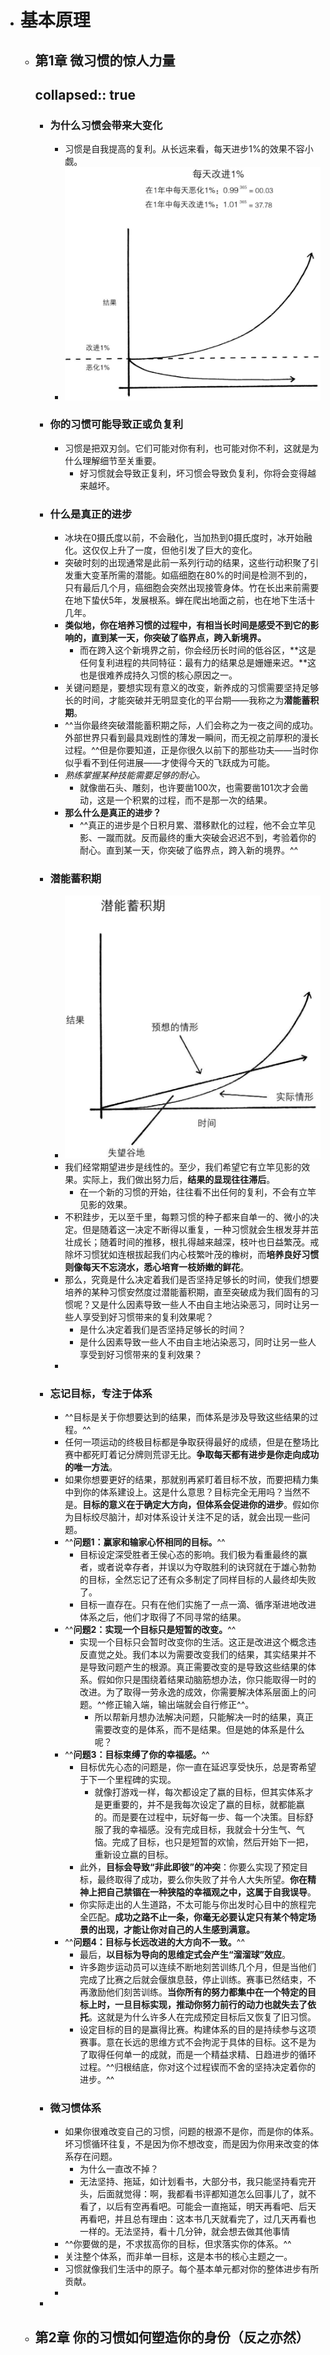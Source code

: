 - # 基本原理
	- ## 第1章 微习惯的惊人力量
	  collapsed:: true
		-
		- ### 为什么习惯会带来大变化
			- 习惯是自我提高的复利。从长远来看，每天进步1%的效果不容小觑。
			- ![image.png](../assets/image_1651233285977_0.png)
		- ### 你的习惯可能导致正或负复利
			- 习惯是把双刃剑。它们可能对你有利，也可能对你不利，这就是为什么理解细节至关重要。
				- 好习惯就会导致正复利，坏习惯会导致负复利，你将会变得越来越坏。
		- ### 什么是真正的进步
			- 冰块在0摄氏度以前，不会融化，当加热到0摄氏度时，冰开始融化。这仅仅上升了一度，但他引发了巨大的变化。
			- 突破时刻的出现通常是此前一系列行动的结果，这些行动积聚了引发重大变革所需的潜能。如癌细胞在80%的时间是检测不到的，只有最后几个月，癌细胞会突然出现接管身体。竹在长出来前需要在地下蛰伏5年，发展根系。蝉在爬出地面之前，也在地下生活十几年。
			- **类似地，你在培养习惯的过程中，有相当长时间是感受不到它的影响的，直到某一天，你突破了临界点，跨入新境界。**
				- 而在跨入这个新境界之前，你会经历长时间的低谷区，**这是任何复利进程的共同特征：最有力的结果总是姗姗来迟。**这也是很难养成持久习惯的核心原因之一。
			- 关键问题是，要想实现有意义的改变，新养成的习惯需要坚持足够长的时间，才能突破并无明显变化的平台期——我称之为**潜能蓄积期**。
			- ^^当你最终突破潜能蓄积期之际，人们会称之为一夜之间的成功。外部世界只看到最具戏剧性的薄发一瞬间，而无视之前厚积的漫长过程。^^但是你要知道，正是你很久以前下的那些功夫——当时你似乎看不到任何进展——才使得今天的飞跃成为可能。
			- _熟练掌握某种技能需要足够的耐心。_
				- 就像凿石头、雕刻，也许要凿100次，也需要凿101次才会凿动，这是一个积累的过程，而不是那一次的结果。
			- **那么什么是真正的进步？**
				- ^^真正的进步是个日积月累、潜移默化的过程，他不会立竿见影、一蹴而就。反而最终的重大突破会迟迟不到，考验着你的耐心。直到某一天，你突破了临界点，跨入新的境界。^^
		- ### 潜能蓄积期
			- ![image.png](../assets/image_1651231386631_0.png)
			- 我们经常期望进步是线性的。至少，我们希望它有立竿见影的效果。实际上，我们做出努力后，**结果的显现往往滞后**。
				- 在一个新的习惯的开始，往往看不出任何的复利，不会有立竿见影的效果。
			- 不积跬步，无以至千里，每颗习惯的种子都来自单一的、微小的决定。但是随着这一决定不断得以重复，一种习惯就会生根发芽并茁壮成长；随着时间的推移，根扎得越来越深，枝叶也日益繁茂。戒除坏习惯犹如连根拔起我们内心枝繁叶茂的橡树，而**培养良好习惯则像每天不忘浇水，悉心培育一枝娇嫩的鲜花**。
			- 那么，究竟是什么决定着我们是否坚持足够长的时间，使我们想要培养的某种习惯安然度过潜能蓄积期，直至突破成为我们固有的习惯呢？又是什么因素导致一些人不由自主地沾染恶习，同时让另一些人享受到好习惯带来的复利效果呢？
				- 是什么决定着我们是否坚持足够长的时间？
				- 是什么因素导致一些人不由自主地沾染恶习，同时让另一些人享受到好习惯带来的复利效果？
			-
		- ### 忘记目标，专注于体系
			- ^^目标是关于你想要达到的结果，而体系是涉及导致这些结果的过程。^^
			- 任何一项运动的终极目标都是争取获得最好的成绩，但是在整场比赛中都死盯着记分牌则荒谬无比。**争取每天都有进步是你走向成功的唯一方法**。
			- 如果你想要更好的结果，那就别再紧盯着目标不放，而要把精力集中到你的体系建设上。这是什么意思？目标完全无用吗？当然不是。**目标的意义在于确定大方向，但体系会促进你的进步**。假如你为目标绞尽脑汁，却对体系设计关注不足的话，就会出现一些问题。
			- ^^**问题1：赢家和输家心怀相同的目标。**^^
				- 目标设定深受胜者王侯心态的影响。我们极为看重最终的赢者，或者说幸存者，并误以为夺取胜利的诀窍就在于雄心勃勃的目标，全然忘记了还有众多制定了同样目标的人最终却失败了。
				- 目标一直存在。只有在他们实施了一点一滴、循序渐进地改进体系之后，他们才取得了不同寻常的结果。
			- ^^**问题2：实现一个目标只是短暂的改变。**^^
				- 实现一个目标只会暂时改变你的生活。这正是改进这个概念违反直觉之处。我们本以为需要改变我们的结果，其实结果并不是导致问题产生的根源。真正需要改变的是导致这些结果的体系。假如你只是围绕着结果动脑筋想办法，你只能取得一时的改进。为了取得一劳永逸的成效，你需要解决体系层面上的问题。^^修正输入端，输出端就会自行修正^^。
					- 所以帮新月想办法解决问题，只能解决一时的结果，真正需要改变的是体系，而不是结果。但是她的体系是什么呢？
			- ^^**问题3：目标束缚了你的幸福感。**^^
				- 目标优先心态的问题是，你一直在延迟享受快乐，总是寄希望于下一个里程碑的实现。
					- 就像打游戏一样，每次都设定了嬴的目标，但其实体系才是更重要的，并不是我每次设定了嬴的目标，就都能嬴的。而是要在过程中，玩好每一步、每一个决策。目标舒服了我的幸福感。没有完成目标，我就会十分生气、气恼。完成了目标，也只是短暂的欢愉，然后开始下一把，重新设立嬴的目标。
				- 此外，**目标会导致“非此即彼”的冲突**：你要么实现了预定目标，最终取得了成功，要么你失败了并令人大失所望。**你在精神上把自己禁锢在一种狭隘的幸福观之中，这属于自我误导**。
				- 你实际走出的人生道路，不太可能与你出发时心目中的旅程完全匹配。**成功之路不止一条，你毫无必要认定只有某个特定场景的出现，才能让你对自己的人生感到满意。**
			- ^^**问题4：目标与长远改进的大方向不一致。**^^
				- 最后，**以目标为导向的思维定式会产生“溜溜球”效应**。
				- 许多跑步运动员可以连续不断地刻苦训练几个月，但是当他们完成了比赛之后就会偃旗息鼓，停止训练。赛事已然结束，不再激励他们刻苦训练。**当你所有的努力都集中在一个特定的目标上时，一旦目标实现，推动你努力前行的动力也就失去了依托**。这就是为什么许多人在完成预定目标后又恢复了旧习惯。
				- 设定目标的目的是赢得比赛。构建体系的目的是持续参与这项赛事。意在长远的思维方式不会拘泥于具体的目标。这不是为了取得任何单一的成就，而是一个精益求精、日趋进步的循环过程。^^归根结底，你对这个过程锲而不舍的坚持决定着你的进步。^^
		- ### 微习惯体系
			- 如果你很难改变自己的习惯，问题的根源不是你，而是你的体系。坏习惯循环往复，不是因为你不想改变，而是因为你用来改变的体系存在问题。
				- 为什么一直改不掉？
				- 无法坚持、拖延，如计划看书，大部分书，我只能坚持看完开头，后面就觉得：啊，我都看书评都知道怎么回事儿了，就不看了，以后有空再看吧。可能会一直拖延，明天再看吧、后天再看吧，并且总有理由：这本书几天就看完了，过几天再看也一样的。无法坚持，看十几分钟，就会想去做其他事情
			- ^^你要做的是，不求拔高你的目标，但求落实你的体系。^^
			- 关注整个体系，而非单一目标，这是本书的核心主题之一。
			- 习惯就像我们生活中的原子。每个基本单元都对你的整体进步有所贡献。
			-
		-
	- ## 第2章 你的习惯如何塑造你的身份（反之亦然）